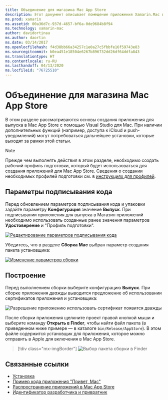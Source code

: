 ```yaml
---
title: Объединение для магазина Mac App Store
description: Этот документ описывает помещение приложения Xamarin.Mac в пакет для публикации в Mac App Store. В нем описаны параметры подписи кода и сборка.
ms.prod: xamarin
ms.assetid: 00a36d7c-937d-4657-bf6a-0de9684b8f94
ms.technology: xamarin-mac
author: davidortinau
ms.author: daortin
ms.date: 03/14/2017
ms.openlocfilehash: f4d38bb66a34257c1e0a27c5fbbfe16f59743e83
ms.sourcegitcommit: b0ea451e18504e6267b896732dd26df64ddfa843
ms.translationtype: HT
ms.contentlocale: ru-RU
ms.lasthandoff: 04/13/2020
ms.locfileid: "76725510"
---
```

# <a name="bundling-for-the-mac-app-store"></a>Объединение для магазина Mac App Store

В этом разделе рассматриваются основы создания приложения для выпуска в Mac App Store с помощью Visual Studio для Mac. При наличии дополнительных функций (например, доступа к iCloud и push-уведомлений) могут потребоваться дальнейшее установки, которые выходят за рамки этой статьи.

> [!NOTE]
> Прежде чем выполнять действия в этом разделе, необходимо создать рабочий профиль подготовки, который будет использоваться для создания приложений для Mac App Store. Сведения о создании необходимых профилей подготовки см. в [инструкциях для профилей](profiles.md).

## <a name="code-signing-options"></a>Параметры подписывания кода

Перед обновлением параметров подписывания кода и упаковки задайте параметру **Конфигурация** значение **Выпуск**. При подписывании приложения для выпуска в Магазин приложений необходимо использовать созданные ранее значения параметров **Удостоверение** и "Профиль подготовки".

[![Редактирование параметров подписывания кода](bundling-images/sign.png)](bundling-images/sign-large.png#lightbox)

Убедитесь, что в разделе **Сборка Mac** выбран параметр создания пакета установщика:

[![Изменение параметров сборки](bundling-images/build.png "Изменение параметров сборки")](bundling-images/build-large.png#lightbox)

## <a name="build"></a>Построение

Перед выполнением сборки выберите конфигурацию **Выпуск**. При сборке приложения _дважды_ выводится предложение об использовании сертификатов приложения и установщика:

![Разрешение приложению использовать сертификат появится дважды](bundling-images/perms02.png)

После сборки приложения щелкните проект правой кнопкой мыши и выберите команду **Открыть в Finder**, чтобы найти файл пакета (в приведенном ниже примере — в каталоге `bin/Release/AppStore`).  В этом файле содержится установщик для приложения, которое можно отправить в Apple для включения в Mac App Store.

> [!div class="mx-imgBorder"]
> ![Выбор пакета сборки в Finder](bundling-images/path.png)

## <a name="related-links"></a>Связанные ссылки

- [Установка](/visualstudio/mac/installation/)
- [Пример кода приложения "Привет, Mac"](~/mac/get-started/hello-mac.md)
- [Распространение приложений в Mac App Store](https://developer.apple.com/devcenter/mac/checklist/)
- [Идентификатор разработчика и привратник](https://developer.apple.com/developer-id/)
